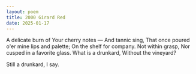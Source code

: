 ```yaml
---
layout: poem
title: 2000 Girard Red
date: 2025-01-17
---
```

A delicate burn of Your cherry notes —
    And tannic sing,
That once poured o'er mine lips and palette; 
    On the shelf for company.
Not within grasp,
    Nor cusped in a favorite glass.
What is a drunkard,
    Without the vineyard?

Still a drunkard, I say.